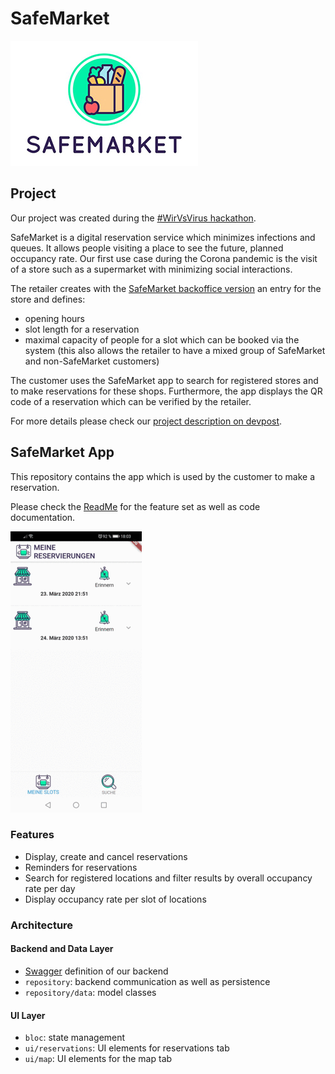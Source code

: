 # SafeMarket

![Logo](documentation/safemarket_logo.jpg)

## Project
Our project was created during the [#WirVsVirus hackathon](https://wirvsvirushackathon.devpost.com).

SafeMarket is a digital reservation service which minimizes infections and queues. It allows people visiting a place to see the future, planned occupancy rate. Our first use case during the Corona pandemic is the visit of a store such as a supermarket with minimizing social interactions.

The retailer creates with the [SafeMarket backoffice version](https://github.com/SafeMarket-WirVsVirus/frontend-backoffice) an entry for the store and defines:
  - opening hours
  - slot length for a reservation
  - maximal capacity of people for a slot which can be booked via the system (this also allows the retailer to have a mixed group of SafeMarket and non-SafeMarket customers)

The customer uses the SafeMarket app to search for registered stores and to make reservations for these shops.
Furthermore, the app displays the QR code of a reservation which can be verified by the retailer.

For more details please check our [project description on devpost](https://devpost.com/software/17_supermarkt_status_reservation_system).

## SafeMarket App

This repository contains the app which is used by the customer to make a reservation.

Please check the [ReadMe](reservation_system_customer/README.md) for the feature set as well as code documentation.

![Demo](documentation/20200322_demo.gif)

### Features
- Display, create and cancel reservations
- Reminders for reservations
- Search for registered locations and filter results by overall occupancy rate per day
- Display occupancy rate per slot of locations

### Architecture

#### Backend and Data Layer

- [Swagger](https://wirvsvirusretail.azurewebsites.net/swagger/ui/index.html) definition of our backend
- `repository`: backend communication as well as persistence
- `repository/data`: model classes

#### UI Layer
- `bloc`: state management
- `ui/reservations`: UI elements for reservations tab
- `ui/map`: UI elements for the map tab



